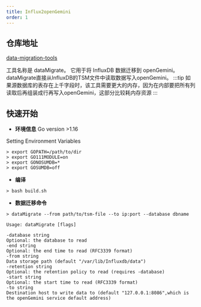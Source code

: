 ```yaml
---
title: Influx2openGemini
order: 1
---
```


## 仓库地址

[data-migration-tools](https://github.com/openGemini/data-migration-tools)

工具名称是 dataMigrate。 它用于将 InfluxDB 数据迁移到 openGemini。
dataMigrate直接从InfluxDB的TSM文件中读取数据写入openGemini。
:::tip
如果源数据库的表存在上千字段时，该工具需要更大的内存，因为在内部要把所有列读取后再组装成行再写入openGemini，这部分比较耗内存资源
:::

## 快速开始

- **环境信息**
Go version >1.16

Setting Environment Variables
```
> export GOPATH=/path/to/dir
> export GO111MODULE=on
> export GONOSUMDB=*
> export GOSUMDB=off
```

- **编译**
```
> bash build.sh
```

- **数据迁移命令**
```
> dataMigrate --from path/to/tsm-file --to ip:port --database dbname
```

```
Usage: dataMigrate [flags]

-database string
Optional: the database to read
-end string
Optional: the end time to read (RFC3339 format)
-from string
Data storage path (default "/var/lib/Influxdb/data")
-retention string
Optional: the retention policy to read (requires -database)
-start string
Optional: the start time to read (RFC3339 format)
-to string
Destination host to write data to (default "127.0.0.1:8086",which is the openGemini service default address)
```
